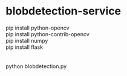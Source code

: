 # blobdetection-service

pip install python-opencv <br>
pip install python-contrib-opencv <br>
pip install numpy <br>
pip install flask <br>
<br>
<br>
python blobdetection.py
